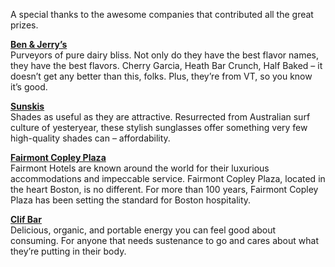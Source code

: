 <p>A special thanks to the awesome companies that contributed all the great prizes. </p>

<a href="http://www.benandjerrys.com"><B>Ben &amp; Jerry&rsquo;s</b></a>   
Purveyors of pure dairy bliss. Not only do they have the best flavor names, they have the best flavors. Cherry Garcia, Heath Bar Crunch, Half Baked &ndash; it doesn&rsquo;t get any better than this, folks. Plus, they&rsquo;re from VT, so you know it&rsquo;s good.

<a href="http://www.sunskis.com"><B>Sunskis</b></a>  
Shades as useful as they are attractive. Resurrected from Australian surf culture of yesteryear, these stylish sunglasses offer something very few high-quality shades can &ndash; affordability. 

<a href="http://www.fairmont.com/copley-plaza-boston/"><B>Fairmont Copley Plaza</b></a>  
Fairmont Hotels are known around the world for their luxurious accommodations and impeccable service.  Fairmont Copley Plaza, located in the heart Boston, is no different.  For more than 100 years, Fairmont Copley Plaza has been setting the standard for Boston hospitality.  

<a href="http://www.clifbar.com/"><B>Clif Bar</b></a>  
Delicious, organic, and portable energy you can feel good about consuming. For anyone that needs sustenance to go and cares about what they&rsquo;re putting in their body.
